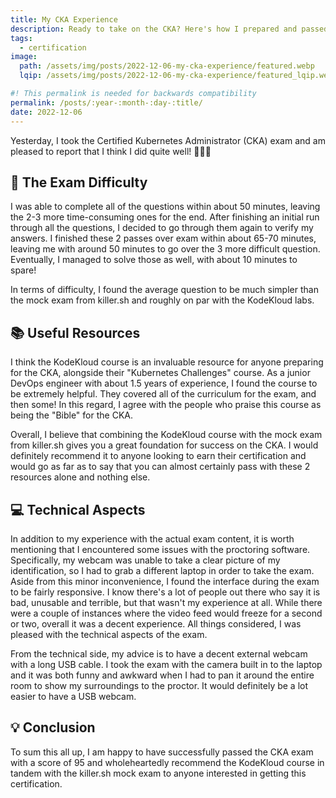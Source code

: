 ```yaml
---
title: My CKA Experience
description: Ready to take on the CKA? Here's how I prepared and passed the exam
tags:
  - certification
image:
  path: /assets/img/posts/2022-12-06-my-cka-experience/featured.webp
  lqip: /assets/img/posts/2022-12-06-my-cka-experience/featured_lqip.webp

#! This permalink is needed for backwards compatibility
permalink: /posts/:year-:month-:day-:title/
date: 2022-12-06
---
```


Yesterday, I took the Certified Kubernetes Administrator (CKA) exam and am pleased to report that I think I did quite well! 🎉🎉🎉

## 📝 The Exam Difficulty

I was able to complete all of the questions within about 50 minutes, leaving the 2-3 more time-consuming ones for the end. After finishing an initial run through all the questions, I decided to go through them again to verify my answers. I finished these 2 passes over exam within about 65-70 minutes, leaving me with around 50 minutes to go over the 3 more difficult question. Eventually, I managed to solve those as well, with about 10 minutes to spare!

In terms of difficulty, I found the average question to be much simpler than the mock exam from killer.sh and roughly on par with the KodeKloud labs.

## 📚 Useful Resources

I think the KodeKloud course is an invaluable resource for anyone preparing for the CKA, alongside their "Kubernetes Challenges" course. As a junior DevOps engineer with about 1.5 years of experience, I found the course to be extremely helpful. They covered all of the curriculum for the exam, and then some! In this regard, I agree with the people who praise this course as being the "Bible" for the CKA.

Overall, I believe that combining the KodeKloud course with the mock exam from killer.sh gives you a great foundation for success on the CKA. I would definitely recommend it to anyone looking to earn their certification and would go as far as to say that you can almost certainly pass with these 2 resources alone and nothing else.

## 💻 Technical Aspects

In addition to my experience with the actual exam content, it is worth mentioning that I encountered some issues with the proctoring software. Specifically, my webcam was unable to take a clear picture of my identification, so I had to grab a different laptop in order to take the exam.
Aside from this minor inconvenience, I found the interface during the exam to be fairly responsive. I know there's a lot of people out there who say it is bad, unusable and terrible, but that wasn't my experience at all. While there were a couple of instances where the video feed would freeze for a second or two, overall it was a decent experience. All things considered, I was pleased with the technical aspects of the exam.

From the technical side, my advice is to have a decent external webcam with a long USB cable. I took the exam with the camera built in to the laptop and it was both funny and awkward when I had to pan it around the entire room to show my surroundings to the proctor. It would definitely be a lot easier to have a USB webcam.

## 💡 Conclusion

To sum this all up, I am happy to have successfully passed the CKA exam with a score of 95 and wholeheartedly recommend the KodeKloud course in tandem with the killer.sh mock exam to anyone interested in getting this certification.
